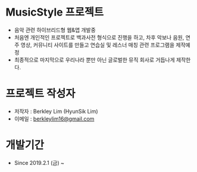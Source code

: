 # MusicStyle 프로젝트
- 음악 관련 하이브리드형 웹&앱 개발중
- 처음엔 개인적인 프로젝트로 백과사전 형식으로 진행을 하고, 차후 악보나 음원, 연주 영상, 커뮤니티 사이트를 만들고 연습실 및 레스너 매칭 관련 프로그램을 제작예정
- 최종적으로 마지막으로 우리나라 뿐만 아닌 글로벌한 뮤직 회사로 거듭나게 제작한다.

# 프로젝트 작성자
- 저작자 : Berkley Lim (HyunSik Lim)
- 이메일 : berkleylim16@gmail.com

# 개발기간 
- Since 2019.2.1 (금) ~ 
